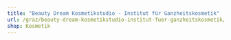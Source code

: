 ```yaml
---
title: "Beauty Dream Kosmetikstudio - Institut für Ganzheitskosmetik"
url: /graz/beauty-dream-kosmetikstudio-institut-fuer-ganzheitskosmetik/
shop: Kosmetik
---
```


